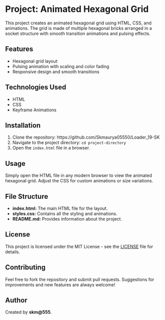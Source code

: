 <h1>Project: Animated Hexagonal Grid</h1>


<p>This project creates an animated hexagonal grid using HTML, CSS, and animations. The grid is made of multiple hexagonal bricks arranged in a socket structure with smooth transition animations and pulsing effects.</p>

<h2>Features</h2>
<ul>
  <li>Hexagonal grid layout</li>
  <li>Pulsing animation with scaling and color fading</li>
  <li>Responsive design and smooth transitions</li>
</ul>

<h2>Technologies Used</h2>
<ul>
  <li>HTML</li>
  <li>CSS</li>
  <li>Keyframe Animations</li>
</ul>

<h2>Installation</h2>
<ol>
  <li>Clone the repository: https://github.com/Skmaurya05550/Loader_19-SK</code></li>
  <li>Navigate to the project directory: <code>cd project-directory</code></li>
  <li>Open the <code>index.html</code> file in a browser.</li>
</ol>

<h2>Usage</h2>
<p>Simply open the HTML file in any modern browser to view the animated hexagonal grid. Adjust the CSS for custom animations or size variations.</p>

<h2>File Structure</h2>
<ul>
  <li><strong>index.html:</strong> The main HTML file for the layout.</li>
  <li><strong>styles.css:</strong> Contains all the styling and animations.</li>
  <li><strong>README.md:</strong> Provides information about the project.</li>
</ul>

<h2>License</h2>
<p>This project is licensed under the MIT License - see the <a href="LICENSE">LICENSE</a> file for details.</p>

<h2>Contributing</h2>
<p>Feel free to fork the repository and submit pull requests. Suggestions for improvements and new features are always welcome!</p>

<h2>Author</h2>
<p>Created by <strong>skm@555</strong>.</p>

</body>
</html>
